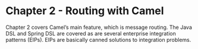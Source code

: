 Chapter 2 - Routing with Camel
========================

Chapter 2 covers Camel’s main feature, which is message routing. The Java DSL and Spring DSL are covered as are several enterprise integration patterns (EIPs). EIPs are basically canned solutions to integration problems.

